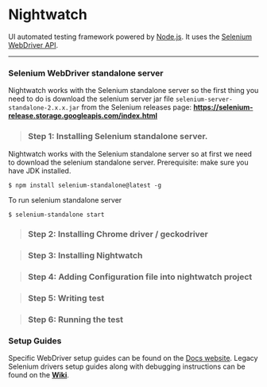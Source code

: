 # Nightwatch

UI automated testing framework powered by [Node.js](http://nodejs.org/). It uses the [Selenium WebDriver API](https://github.com/SeleniumHQ/selenium/wiki/JsonWireProtocol).

***

### Selenium WebDriver standalone server
Nightwatch works with the Selenium standalone server so the first thing you need to do is download the selenium server jar file `selenium-server-standalone-2.x.x.jar` from the Selenium releases page:
**https://selenium-release.storage.googleapis.com/index.html**




> ### Step 1: Installing Selenium standalone server.

Nightwatch works with the Selenium standalone server so at first we need to download the selenium standalone server.
Prerequisite: make sure you have JDK installed.

```
$ npm install selenium-standalone@latest -g
```

To run selenium standalone server

```
$ selenium-standalone start
```

> ### Step 2: Installing Chrome driver / geckodriver



> ### Step 3: Installing Nightwatch



> ### Step 4: Adding Configuration file into nightwatch project



> ### Step 5: Writing test



> ### Step 6: Running the test





### Setup Guides
Specific WebDriver setup guides can be found on the [Docs website](http://nightwatchjs.org/getingstarted#browser-drivers-setup). 
Legacy Selenium drivers setup guides along with debugging instructions can be found on the [**Wiki**](https://github.com/nightwatchjs/nightwatch/wiki).

